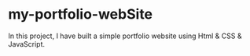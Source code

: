 # my-portfolio-webSite


In this project, I have built a simple portfolio website using Html & CSS & JavaScript.
